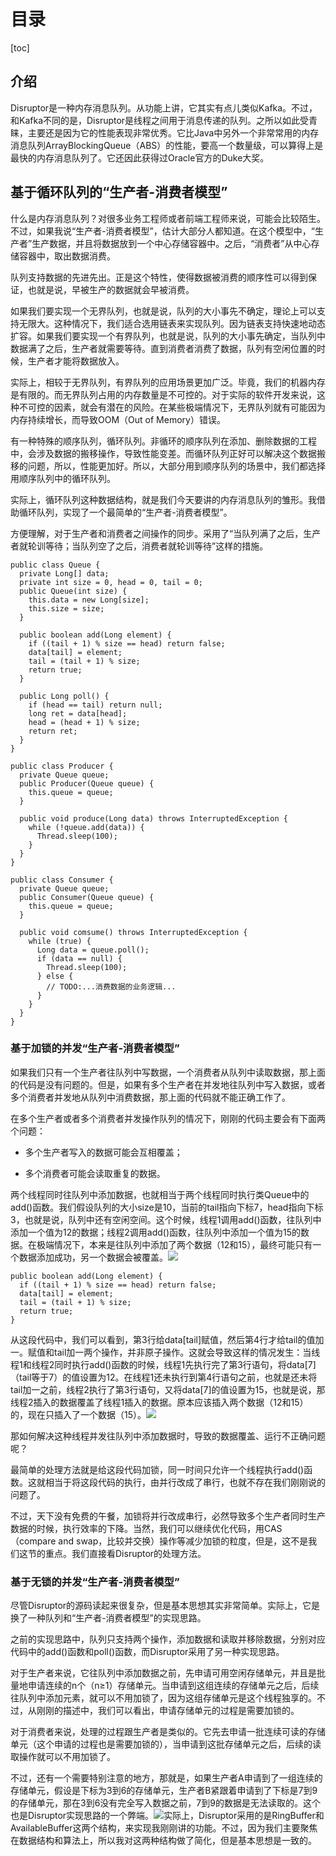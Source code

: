 # 目录
[toc]

## 介绍
Disruptor是一种内存消息队列。从功能上讲，它其实有点儿类似Kafka。不过，和Kafka不同的是，Disruptor是线程之间用于消息传递的队列。之所以如此受青睐，主要还是因为它的性能表现非常优秀。它比Java中另外一个非常常用的内存消息队列ArrayBlockingQueue（ABS）的性能，要高一个数量级，可以算得上是最快的内存消息队列了。它还因此获得过Oracle官方的Duke大奖。

## 基于循环队列的“生产者-消费者模型”
什么是内存消息队列？对很多业务工程师或者前端工程师来说，可能会比较陌生。不过，如果我说“生产者-消费者模型”，估计大部分人都知道。在这个模型中，“生产者”生产数据，并且将数据放到一个中心存储容器中。之后，“消费者”从中心存储容器中，取出数据消费。

队列支持数据的先进先出。正是这个特性，使得数据被消费的顺序性可以得到保证，也就是说，早被生产的数据就会早被消费。

如果我们要实现一个无界队列，也就是说，队列的大小事先不确定，理论上可以支持无限大。这种情况下，我们适合选用链表来实现队列。因为链表支持快速地动态扩容。如果我们要实现一个有界队列，也就是说，队列的大小事先确定，当队列中数据满了之后，生产者就需要等待。直到消费者消费了数据，队列有空闲位置的时候，生产者才能将数据放入。

实际上，相较于无界队列，有界队列的应用场景更加广泛。毕竟，我们的机器内存是有限的。而无界队列占用的内存数量是不可控的。对于实际的软件开发来说，这种不可控的因素，就会有潜在的风险。在某些极端情况下，无界队列就有可能因为内存持续增长，而导致OOM（Out of Memory）错误。

有一种特殊的顺序队列，循环队列。非循环的顺序队列在添加、删除数据的工程中，会涉及数据的搬移操作，导致性能变差。而循环队列正好可以解决这个数据搬移的问题，所以，性能更加好。所以，大部分用到顺序队列的场景中，我们都选择用顺序队列中的循环队列。

实际上，循环队列这种数据结构，就是我们今天要讲的内存消息队列的雏形。我借助循环队列，实现了一个最简单的“生产者-消费者模型”。

方便理解，对于生产者和消费者之间操作的同步。采用了“当队列满了之后，生产者就轮训等待；当队列空了之后，消费者就轮训等待”这样的措施。

```
public class Queue {
  private Long[] data;
  private int size = 0, head = 0, tail = 0;
  public Queue(int size) {
    this.data = new Long[size];
    this.size = size;
  }

  public boolean add(Long element) {
    if ((tail + 1) % size == head) return false;
    data[tail] = element;
    tail = (tail + 1) % size;
    return true;
  }

  public Long poll() {
    if (head == tail) return null;
    long ret = data[head];
    head = (head + 1) % size;
    return ret;
  }
}

public class Producer {
  private Queue queue;
  public Producer(Queue queue) {
    this.queue = queue;
  }

  public void produce(Long data) throws InterruptedException {
    while (!queue.add(data)) {
      Thread.sleep(100);
    }
  }
}

public class Consumer {
  private Queue queue;
  public Consumer(Queue queue) {
    this.queue = queue;
  }

  public void comsume() throws InterruptedException {
    while (true) {
      Long data = queue.poll();
      if (data == null) {
        Thread.sleep(100);
      } else {
        // TODO:...消费数据的业务逻辑...
      }
    }
  }
}
```

### 基于加锁的并发“生产者-消费者模型”
如果我们只有一个生产者往队列中写数据，一个消费者从队列中读取数据，那上面的代码是没有问题的。但是，如果有多个生产者在并发地往队列中写入数据，或者多个消费者并发地从队列中消费数据，那上面的代码就不能正确工作了。

在多个生产者或者多个消费者并发操作队列的情况下，刚刚的代码主要会有下面两个问题：

- 多个生产者写入的数据可能会互相覆盖；

- 多个消费者可能会读取重复的数据。

两个线程同时往队列中添加数据，也就相当于两个线程同时执行类Queue中的add()函数。我们假设队列的大小size是10，当前的tail指向下标7，head指向下标3，也就是说，队列中还有空闲空间。这个时候，线程1调用add()函数，往队列中添加一个值为12的数据；线程2调用add()函数，往队列中添加一个值为15的数据。在极端情况下，本来是往队列中添加了两个数据（12和15），最终可能只有一个数据添加成功，另一个数据会被覆盖。![](https://raw.githubusercontent.com/binbinbin5/myPics/master/imgs/20190526153023.png)

```
public boolean add(Long element) {
  if ((tail + 1) % size == head) return false;
  data[tail] = element;
  tail = (tail + 1) % size;
  return true;
}
```

从这段代码中，我们可以看到，第3行给data[tail]赋值，然后第4行才给tail的值加一。赋值和tail加一两个操作，并非原子操作。这就会导致这样的情况发生：当线程1和线程2同时执行add()函数的时候，线程1先执行完了第3行语句，将data[7]（tail等于7）的值设置为12。在线程1还未执行到第4行语句之前，也就是还未将tail加一之前，线程2执行了第3行语句，又将data[7]的值设置为15，也就是说，那线程2插入的数据覆盖了线程1插入的数据。原本应该插入两个数据（12和15）的，现在只插入了一个数据（15）。![](https://raw.githubusercontent.com/binbinbin5/myPics/master/imgs/20190526153049.png)


那如何解决这种线程并发往队列中添加数据时，导致的数据覆盖、运行不正确问题呢？

最简单的处理方法就是给这段代码加锁，同一时间只允许一个线程执行add()函数。这就相当于将这段代码的执行，由并行改成了串行，也就不存在我们刚刚说的问题了。

不过，天下没有免费的午餐，加锁将并行改成串行，必然导致多个生产者同时生产数据的时候，执行效率的下降。当然，我们可以继续优化代码，用CAS（compare and swap，比较并交换）操作等减少加锁的粒度，但是，这不是我们这节的重点。我们直接看Disruptor的处理方法。

### 基于无锁的并发“生产者-消费者模型”
尽管Disruptor的源码读起来很复杂，但是基本思想其实非常简单。实际上，它是换了一种队列和“生产者-消费者模型”的实现思路。

之前的实现思路中，队列只支持两个操作，添加数据和读取并移除数据，分别对应代码中的add()函数和poll()函数，而Disruptor采用了另一种实现思路。

对于生产者来说，它往队列中添加数据之前，先申请可用空闲存储单元，并且是批量地申请连续的n个（n≥1）存储单元。当申请到这组连续的存储单元之后，后续往队列中添加元素，就可以不用加锁了，因为这组存储单元是这个线程独享的。不过，从刚刚的描述中，我们可以看出，申请存储单元的过程是需要加锁的。

对于消费者来说，处理的过程跟生产者是类似的。它先去申请一批连续可读的存储单元（这个申请的过程也是需要加锁的），当申请到这批存储单元之后，后续的读取操作就可以不用加锁了。

不过，还有一个需要特别注意的地方，那就是，如果生产者A申请到了一组连续的存储单元，假设是下标为3到6的存储单元，生产者B紧跟着申请到了下标是7到9的存储单元，那在3到6没有完全写入数据之前，7到9的数据是无法读取的。这个也是Disruptor实现思路的一个弊端。![](https://raw.githubusercontent.com/binbinbin5/myPics/master/imgs/20190526153133.png)实际上，Disruptor采用的是RingBuffer和AvailableBuffer这两个结构，来实现我刚刚讲的功能。不过，因为我们主要聚焦在数据结构和算法上，所以我对这两种结构做了简化，但是基本思想是一致的。
